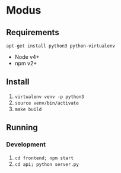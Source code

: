 # Modus

## Requirements

```
apt-get install python3 python-virtualenv
```

- Node v4+
- npm v2+

## Install

1. `virtualenv venv -p python3`
1. `source venv/bin/activate`
1. `make build`

## Running

### Development

1. `cd frontend; npm start`
1. `cd api; python server.py`
